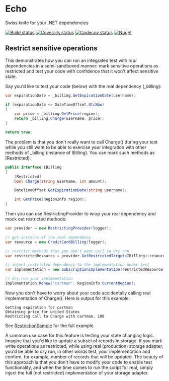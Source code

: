 # Echo

Swiss knife for your .NET dependencies

[![Build status](https://img.shields.io/appveyor/ci/daulet/echo/master.svg)](https://ci.appveyor.com/project/daulet/echo)
[![Coveralls status](https://coveralls.io/repos/github/daulet/Echo/badge.svg)](https://coveralls.io/github/daulet/Echo)
[![Codecov status](https://img.shields.io/codecov/c/github/daulet/echo.svg)](https://codecov.io/gh/daulet/Echo)
[![Nuget](https://img.shields.io/nuget/v/Echo.svg)](https://www.nuget.org/packages/echo/)

## Restrict sensitive operations

This demonstrates how you can run an integrated test with *real* dependencies in a semi-sandboxed manner: mark sensitive operations as restricted and test your code with confidence that it won't affect sensitive state.

Say you'd like to test your code (below) with the real dependency (_billing):

``` csharp
var expirationDate = _billing.GetExpirationDate(username);

if (expirationDate <= DateTimeOffset.UtcNow)
{
    var price = _billing.GetPrice(region);
    return _billing.Charge(username, price);
}

return true;
```

The problem is that you don't really want to call Charge() during your test while you still want to be able to exercise your integration with other methods of _billing (instance of IBilling). You can mark such methods as [Restricted]:

``` csharp
public interface IBilling
{
    [Restricted]
    bool Charge(string username, int amount);

    DateTimeOffset GetExpirationDate(string username);

    int GetPrice(RegionInfo region);
}
```

Then you can use RestrictingProvider to wrap your real dependency and mock out restricted methods:

``` csharp
var provider = new RestrictingProvider(logger);

// get instance of the real dependency
var resource = new CreditCardBilling(logger);

// restrict methods that you don't want call in dry run
var restrictedResource = provider.GetRestrictedTarget<IBilling>(resource);

// inject restricted dependency to the implementation under test
var implementation = new SubscriptionImplementation(restrictedResource);

// dry run your implementation
implementation.Renew("cartman", RegionInfo.CurrentRegion);
```

Now you don't have to worry about your code accidentally calling real implementation of Charge(). Here is output for this example:

``` text
Getting expiration for cartman
Obtaining price for United States
Restricting call to Charge with cartman, 100
```

See [RestrictionSample](/sample/RestrictionSample) for the full example.

A common use case for this feature is testing your state changing logic. Imagine that you'd like to update a subset of records in storage. If you mark write operations as restricted, while using real (production) storage adapter, you'd be able to dry run, in other words test, your implementation and confirm, for example, number of records that will be updated. The beauty of this approach is that you don't have to modify your code to enable test functionality, and when the time comes to run the script for real, simply inject the full (not restricted) implementation of your storage adapter.
